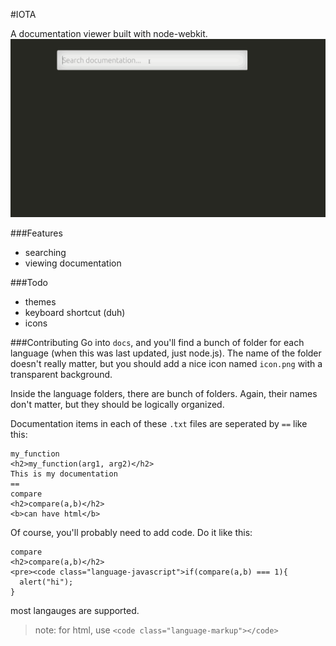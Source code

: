 #IOTA

A documentation viewer built with node-webkit.
![demo](demo.gif)

###Features
+ searching
+ viewing documentation

###Todo
+ themes
+ keyboard shortcut (duh)
+ icons

###Contributing
Go into `docs`, and you'll find a bunch of folder for each language (when this was last updated, just node.js). The name of the folder doesn't really matter, but you should add a nice icon named `icon.png` with a transparent background.

Inside the language folders, there are bunch of folders. Again, their names don't matter, but they should be logically organized.

Documentation items in each of these `.txt` files are seperated by `==` like this:
```
my_function
<h2>my_function(arg1, arg2)</h2>
This is my documentation
==
compare
<h2>compare(a,b)</h2>
<b>can have html</b>
```

Of course, you'll probably need to add code. Do it like this:
```
compare
<h2>compare(a,b)</h2>
<pre><code class="language-javascript">if(compare(a,b) === 1){
  alert("hi");
}
```
most langauges are supported.

> note: for html, use `<code class="language-markup"></code>`
